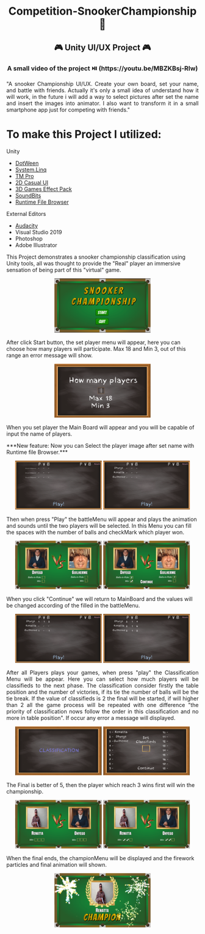<h1 align = center> Competition-SnookerChampionship 🎱</h1>

<h2 align = center>🎮 Unity UI/UX Project 🎮</h2>

<h3 align = center> A small video of the project ⏯️ (https://youtu.be/MBZKBsj-RIw) </h2>
<p align = "justify">
"A snooker Championship UI/UX. Create your own board, set your name, and battle with friends. 
Actually it's only a small idea of understand how it will work, in the future i will add a way to select pictures after set the name 
and insert the images into animator. I also want to transform it in a small  smartphone app just for competing with friends."
</p>

# To make this Project I utilized: 
Unity
- [DotWeen](https://assetstore.unity.com/packages/tools/animation/dotween-hotween-v2-27676)
- [System.Linq](https://docs.microsoft.com/pt-br/dotnet/api/system.linq.enumerable.orderbydescending?view=net-6.0)
- [TM Pro](https://docs.unity3d.com/Manual/com.unity.textmeshpro.html)
- [2D Casual UI](https://assetstore.unity.com/packages/2d/gui/icons/2d-casual-ui-hd-82080)
- [3D Games Effect Pack](https://assetstore.unity.com/packages/vfx/particles/3d-games-effects-pack-free-42285)
- [SoundBits](https://assetstore.unity.com/packages/audio/sound-fx/soundbits-free-sound-fx-collection-31837)
- [Runtime File Browser](https://assetstore.unity.com/packages/tools/gui/runtime-file-browser-113006)

External Editors
- [Audacity](https://www.audacityteam.org/download/)
- Visual Studio 2019
- Photoshop
- Adobe Illustrator

This Project demonstrates a snooker championship classification using Unity tools, all was thought to provide the "Real" player an immersive sensation of being part of this "virtual" game.

<p align="center">
<img src = "MainMenu.png" width = "50%" >
</p>

After click Start button, the set player menu will appear, here you can choose how many players will participate. Max 18 and Min 3, out of this range an error message will show.

<p align="center">
<img src = "https://github.com/Dfam92/Competition-Board/blob/main/SetPlayersMenu.png" width = "50%" >
</p>

When you set player the Main Board will appear and you will be capable of input the name of players.
<p>***New feature: Now you can Select the player image after set name with Runtime file Browser.*** </p>
<p align="center">
<img src = "https://github.com/Dfam92/Competition-Board/blob/main/MainBoard.png" width = "45%" > <img src = "https://github.com/Dfam92/Competition-Board/blob/main/MainBoardWithNames.png" width = "45%" >
</p>

Then when press "Play" the battleMenu will appear and plays the animation and sounds until the two players will be selected. In this Menu you can fill the spaces with the number
of balls and checkMark which player won.

<p align="center">
<img src = "https://github.com/Dfam92/Competition-Board/blob/main/BattleMenu.png" width = "45%" > <img src = "https://github.com/Dfam92/Competition-Board/blob/main/BattleMenuSetted.png" width = "45%" >
</p>

When you click "Continue" we will return to MainBoard and the values will be changed according of the filled in the battleMenu. 

<p align="center">
<img src = "https://github.com/Dfam92/Competition-Board/blob/main/MainBoardChanged1.png" width = "45%" > <img src = "https://github.com/Dfam92/Competition-Board/blob/main/FinalMainBoard.png" width = "45%" >
</p>

<p align = "justify"> After all Players plays your games, when press "play" the Classification Menu will be appear. Here you can select how much players will be classifieds to the next phase. The classification consider firstly the table position and the number of victories, if its tie the number of balls will be the tie break.
If the value of classifieds is 2 the final will be started, if will higher than 2 all the game process will be repeated with one difference "the priority of classification nows follow the order in this classification and no more in table position". If occur any error a message will displayed.
</p>


<p align="center">
<img src = "https://github.com/Dfam92/Competition-Board/blob/main/Classification.png" width = "45%" > <img src = "https://github.com/Dfam92/Competition-Board/blob/main/ClassificationMenu.png" width = "45%" >
</p>

The Final is better of 5, then the player which reach 3 wins first will win the championship.

<p align="center">
<img src = "https://github.com/Dfam92/Competition-Board/blob/main/FinalBattle.png" width = "45%" > <img src = "https://github.com/Dfam92/Competition-Board/blob/main/FInalBattle2.png" width = "45%" >
</p>

When the final ends, the championMenu will be displayed and the  firework particles and final animation will shown.

<p align="center">
<img src = "https://github.com/Dfam92/Competition-Board/blob/main/ChampionMenu.png" width = "50%" >
</p>




